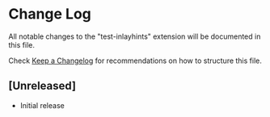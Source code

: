 # Change Log

All notable changes to the "test-inlayhints" extension will be documented in this file.

Check [Keep a Changelog](http://keepachangelog.com/) for recommendations on how to structure this file.

## [Unreleased]

- Initial release